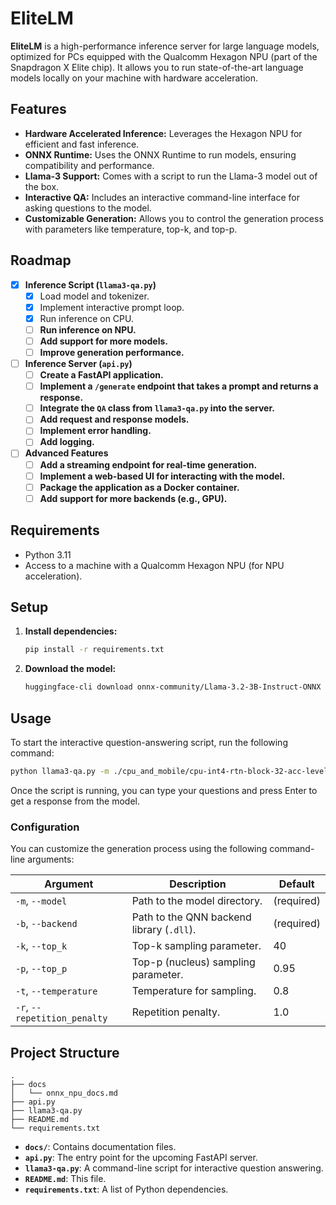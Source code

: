 # EliteLM

**EliteLM** is a high-performance inference server for large language models, optimized for PCs equipped with the Qualcomm Hexagon NPU (part of the Snapdragon X Elite chip). It allows you to run state-of-the-art language models locally on your machine with hardware acceleration.

## Features

*   **Hardware Accelerated Inference:** Leverages the Hexagon NPU for efficient and fast inference.
*   **ONNX Runtime:** Uses the ONNX Runtime to run models, ensuring compatibility and performance.
*   **Llama-3 Support:** Comes with a script to run the Llama-3 model out of the box.
*   **Interactive QA:** Includes an interactive command-line interface for asking questions to the model.
*   **Customizable Generation:** Allows you to control the generation process with parameters like temperature, top-k, and top-p.

## Roadmap

- [x] **Inference Script (`llama3-qa.py`)**
    - [x] Load model and tokenizer.
    - [x] Implement interactive prompt loop.
    - [x] Run inference on CPU.
    - [ ] **Run inference on NPU.**
    - [ ] **Add support for more models.**
    - [ ] **Improve generation performance.**
- [ ] **Inference Server (`api.py`)**
    - [ ] **Create a FastAPI application.**
    - [ ] **Implement a `/generate` endpoint that takes a prompt and returns a response.**
    - [ ] **Integrate the `QA` class from `llama3-qa.py` into the server.**
    - [ ] **Add request and response models.**
    - [ ] **Implement error handling.**
    - [ ] **Add logging.**
- [ ] **Advanced Features**
    - [ ] **Add a streaming endpoint for real-time generation.**
    - [ ] **Implement a web-based UI for interacting with the model.**
    - [ ] **Package the application as a Docker container.**
    - [ ] **Add support for more backends (e.g., GPU).**

## Requirements

- Python 3.11
- Access to a machine with a Qualcomm Hexagon NPU (for NPU acceleration).

## Setup

1.  **Install dependencies:**

    ```bash
    pip install -r requirements.txt
    ```

2.  **Download the model:**

    ```bash
    huggingface-cli download onnx-community/Llama-3.2-3B-Instruct-ONNX --include cpu_and_mobile/* --local-dir .
    ```

## Usage

To start the interactive question-answering script, run the following command:

```bash
python llama3-qa.py -m ./cpu_and_mobile/cpu-int4-rtn-block-32-acc-level-4 -b QnnHtp.dll
```

Once the script is running, you can type your questions and press Enter to get a response from the model.

### Configuration

You can customize the generation process using the following command-line arguments:

| Argument | Description | Default |
| --- | --- | --- |
| `-m`, `--model` | Path to the model directory. | (required) |
| `-b`, `--backend` | Path to the QNN backend library (`.dll`). | (required) |
| `-k`, `--top_k` | Top-k sampling parameter. | 40 |
| `-p`, `--top_p` | Top-p (nucleus) sampling parameter. | 0.95 |
| `-t`, `--temperature` | Temperature for sampling. | 0.8 |
| `-r`, `--repetition_penalty` | Repetition penalty. | 1.0 |

## Project Structure

```
.
├── docs
│   └── onnx_npu_docs.md
├── api.py
├── llama3-qa.py
├── README.md
└── requirements.txt
```

*   **`docs/`**: Contains documentation files.
*   **`api.py`**: The entry point for the upcoming FastAPI server.
*   **`llama3-qa.py`**: A command-line script for interactive question answering.
*   **`README.md`**: This file.
*   **`requirements.txt`**: A list of Python dependencies.